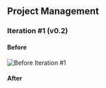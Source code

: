 ## Project Management

### Iteration #1 (v0.2)

#### Before
![Before Iteration #1](https://user-images.githubusercontent.com/93825634/226894306-62b71e68-eb88-46c7-82a5-d52774963f53.png)

#### After
